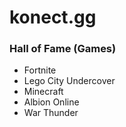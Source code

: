 # konect.gg

### Hall of Fame (Games)

- Fortnite
- Lego City Undercover
- Minecraft
- Albion Online
- War Thunder
